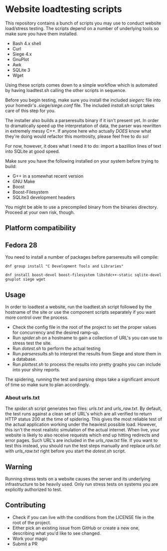 # Website loadtesting scripts

This repository contains a bunch of scripts you may use to conduct website load/stress testing. The scripts depend on a number of underlying tools so make sure you have them installed.

- Bash 4.x shell
- Curl
- Siege 4.x
- GnuPlot
- Awk
- SQLite 3
- Wget

Using these scripts comes down to a simple workflow which is automated by having loadtest.sh calling the other scripts in sequence.

Before you begin testing, make sure you install the included _siegerc_ file into your homedir's _.siege/siege.conf_ file. The included _install.sh_ script takes care of this step for you.

The installer also builds a parseresults binary if it isn't present yet. In order to dramatically speed up the interpretation of data, the parser was rewritten in extremely messy C++. If anyone here who actually *DOES* know what they're doing would refactor this montrosity, please feel free to do so!

For now, however, it does what I need it to do: import a bazillion lines of text into SQLite at good speed.

Make sure you have the following installed on your system before trying to build:

- G++ in a somewhat recent version
- GNU Make
- Boost
- Boost-Filesystem
- SQLite3 development headers

You might be able to use a precompiled binary from the binaries directory. Proceed at your own risk, though.

## Platform compatibility

## Fedora 28

You need to install a number of packages before parseresults will compile:

    dnf group install "C Development Tools and Libraries"

    dnf install boost-devel boost-filesystem libstdc++-static sqlite-devel gnuplot siege wget

## Usage

In order to loadtest a website, run the loadtest.sh script followed by the hostname of the site or use the component scripts separately if you want more control over the process.

- Check the config file in the root of the project to set the proper values for concurrency and the desired ramp-up.
- Run _spider.sh_ on a hostname to gain a collection of URL's you can use to stress test the site.
- Run _dotest.sh_ to perform the actual testing
- Run _parseresults.sh_ to interpret the results from Siege and store them in a database.
- Run _plottest.sh_ to process the results into pretty graphs you can include into your shiny reports.

The spidering, running the test and parsing steps take a significant amount of time so make sure to plan accordingly.

### About urls.txt

The _spider.sh_ script generates two files: _urls.txt_ and _urls\_raw.txt_. By default, the test runs against a clean set of URL's which are all verified to return HTTP status 200 at the time of spidering. This gives the most reliable test of the actual application working under the heaviest possible load. However, this isn't the most realistic simulation of the actual internet. When live, your website is likely to also receive requests which end up hitting redirects and error pages. Such URL's are included in the _urls\_raw.txt_ file. If you want to test this instead, you should run the test steps manually and replace _urls.txt_ with _urls\_raw.txt_ right before you start the _dotest.sh_ script.

## Warning

Running stress tests on a website causes the server and its underlying infrastructure to be heavily used. Only run stress tests on systems you are explicitly authorized to test.

## Contributing

- Check if you can live with the conditions from the LICENSE file in the root of the project.
- Either pick an existing issue from GitHub or create a new one, describing what you'd like to see changed.
- Work your magic
- Submit a PR
